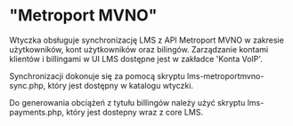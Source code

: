 # "Metroport MVNO"

Wtyczka obsługuje synchronizację LMS z API Metroport MVNO w zakresie użytkowników, kont użytkowników oraz bilingów.
Zarządzanie kontami klientów i billingami w UI LMS dostępne jest w zakładce 'Konta VoIP'.

Synchronizacji dokonuje się za pomocą skryptu lms-metroportmvno-sync.php, który jest dostępny w katalogu wtyczki.

Do generowania obciążeń z tytułu billingów należy użyć skryptu lms-payments.php, który jest dostepny wraz z core LMS. 